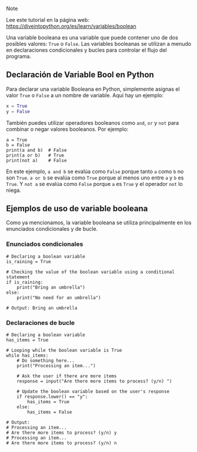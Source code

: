 > [!NOTE]
> Lee este tutorial en la página web: https://diveintopython.org/es/learn/variables/boolean

Una variable booleana es una variable que puede contener uno de dos posibles valores: `True` o `False`. Las variables booleanas se utilizan a menudo en declaraciones condicionales y bucles para controlar el flujo del programa.

## Declaración de Variable Bool en Python

Para declarar una variable Booleana en Python, simplemente asignas el valor `True` o `False` a un nombre de variable. Aquí hay un ejemplo:

```python
x = True
y = False
```

También puedes utilizar operadores booleanos como `and`, `or` y `not` para combinar o negar valores booleanos. Por ejemplo:

```python3
a = True
b = False
print(a and b)  # False
print(a or b)   # True
print(not a)    # False
```

En este ejemplo, `a and b` se evalúa como `False` porque tanto `a` como `b` no son `True`. `a or b` se evalúa como `True` porque al menos uno entre `a` y `b` es `True`. Y `not a` se evalúa como `False` porque `a` es `True` y el operador `not` lo niega.

## Ejemplos de uso de variable booleana

Como ya mencionamos, la variable booleana se utiliza principalmente en los enunciados condicionales y de bucle.

### Enunciados condicionales

```python3
# Declaring a boolean variable
is_raining = True

# Checking the value of the boolean variable using a conditional statement
if is_raining:
    print("Bring an umbrella")
else:
    print("No need for an umbrella")

# Output: Bring an umbrella
```

### Declaraciones de bucle

```python3
# Declaring a boolean variable
has_items = True

# Looping while the boolean variable is True
while has_items:
    # Do something here...
    print("Processing an item...")
    
    # Ask the user if there are more items
    response = input("Are there more items to process? (y/n) ")
    
    # Update the boolean variable based on the user's response
    if response.lower() == "y":
        has_items = True
    else:
        has_items = False

# Output: 
# Processing an item...
# Are there more items to process? (y/n) y
# Processing an item...
# Are there more items to process? (y/n) n
```

